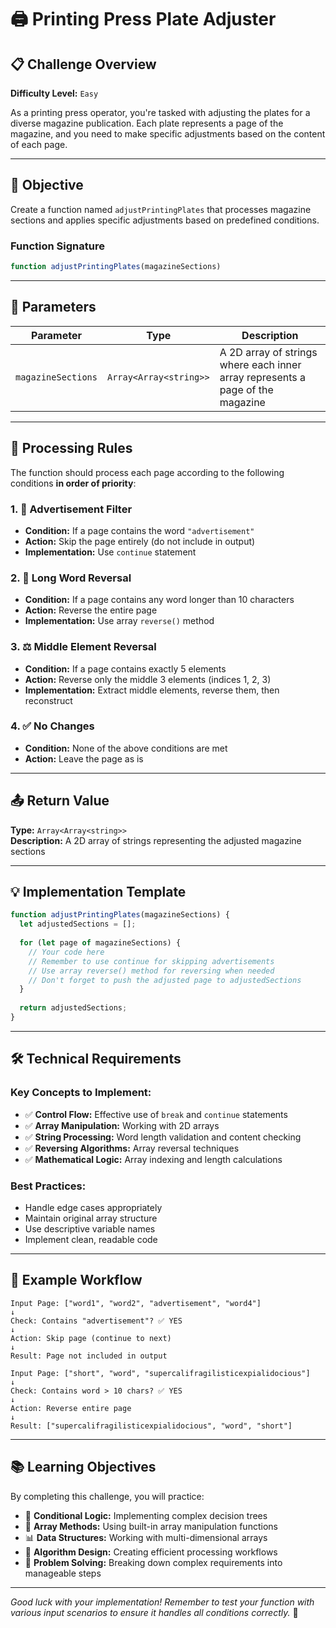 # 🖨️ Printing Press Plate Adjuster

## 📋 Challenge Overview
**Difficulty Level:** `Easy`

As a printing press operator, you're tasked with adjusting the plates for a diverse magazine publication. Each plate represents a page of the magazine, and you need to make specific adjustments based on the content of each page.

---

## 🎯 Objective

Create a function named `adjustPrintingPlates` that processes magazine sections and applies specific adjustments based on predefined conditions.

### Function Signature
```javascript
function adjustPrintingPlates(magazineSections)
```

---

## 📝 Parameters

| Parameter | Type | Description |
|-----------|------|-------------|
| `magazineSections` | `Array<Array<string>>` | A 2D array of strings where each inner array represents a page of the magazine |

---

## 🔧 Processing Rules

The function should process each page according to the following conditions **in order of priority**:

### 1. 🚫 **Advertisement Filter**
- **Condition:** If a page contains the word `"advertisement"`
- **Action:** Skip the page entirely (do not include in output)
- **Implementation:** Use `continue` statement

### 2. 🔄 **Long Word Reversal**
- **Condition:** If a page contains any word longer than 10 characters
- **Action:** Reverse the entire page
- **Implementation:** Use array `reverse()` method

### 3. ⚖️ **Middle Element Reversal**
- **Condition:** If a page contains exactly 5 elements
- **Action:** Reverse only the middle 3 elements (indices 1, 2, 3)
- **Implementation:** Extract middle elements, reverse them, then reconstruct

### 4. ✅ **No Changes**
- **Condition:** None of the above conditions are met
- **Action:** Leave the page as is

---

## 📤 Return Value

**Type:** `Array<Array<string>>`  
**Description:** A 2D array of strings representing the adjusted magazine sections

---

## 💡 Implementation Template

```javascript
function adjustPrintingPlates(magazineSections) {
  let adjustedSections = [];
  
  for (let page of magazineSections) {
    // Your code here
    // Remember to use continue for skipping advertisements
    // Use array reverse() method for reversing when needed
    // Don't forget to push the adjusted page to adjustedSections
  }
  
  return adjustedSections;
}
```

---

## 🛠️ Technical Requirements

### Key Concepts to Implement:
- ✅ **Control Flow:** Effective use of `break` and `continue` statements
- ✅ **Array Manipulation:** Working with 2D arrays
- ✅ **String Processing:** Word length validation and content checking
- ✅ **Reversing Algorithms:** Array reversal techniques
- ✅ **Mathematical Logic:** Array indexing and length calculations

### Best Practices:
- Handle edge cases appropriately
- Maintain original array structure
- Use descriptive variable names
- Implement clean, readable code

---

## 🧪 Example Workflow

```
Input Page: ["word1", "word2", "advertisement", "word4"]
↓
Check: Contains "advertisement"? ✅ YES
↓
Action: Skip page (continue to next)
↓
Result: Page not included in output
```

```
Input Page: ["short", "word", "supercalifragilisticexpialidocious"]
↓
Check: Contains word > 10 chars? ✅ YES
↓
Action: Reverse entire page
↓
Result: ["supercalifragilisticexpialidocious", "word", "short"]
```

---

## 📚 Learning Objectives

By completing this challenge, you will practice:

- 🎯 **Conditional Logic:** Implementing complex decision trees
- 🔄 **Array Methods:** Using built-in array manipulation functions
- 📊 **Data Structures:** Working with multi-dimensional arrays
- 🧮 **Algorithm Design:** Creating efficient processing workflows
- 🐛 **Problem Solving:** Breaking down complex requirements into manageable steps

---

*Good luck with your implementation! Remember to test your function with various input scenarios to ensure it handles all conditions correctly.* 🚀
